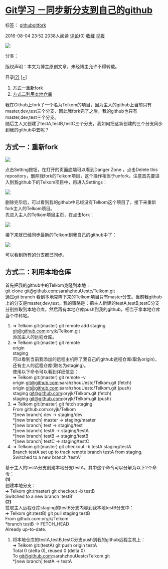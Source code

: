 # [Git学习 <day7>－同步新分支到自己的github][0]

 标签： [github][1][git][2][fork][3]

 2016-08-04 23:52  2038人阅读  [评论][4](0)  [收藏][5]  [举报][6]

![][7]

 分类：

版权声明：本文为博主原创文章，未经博主允许不得转载。

 目录[(?)][8] [[+]][8]

1. [方式一重新fork][9]
1. [方式二利用本地仓库][10]

我在Github上fork了一个名为Telkom的项目，因为主人的github上当前只有master,dev,test三个分支，因此我fork完了之后，我的github也只有master,dev,test三个分支。   
随后主人又创建了testA,testB,testC三个分支，我如何把这新创建的三个分支同步到我的github中去呢？

## 方式一：重新fork

![][11]

点击Setting按钮，在打开的页面底端可以看到Danger Zone ，点击Delete this repository，删除我fork的Telkom项目，这个操作相当于unfork，注意首先要进入到我github下的Telkom项目中，再进入Settings：

![][12]

删除完毕后，可以看到我的github中已经没有Telkom这个项目了，接下来重新fork主人的Telkom项目。   
先进入主人的Telkom项目主页，在点击fork：

![][13]

接下来就已经同步最新的Telkom到我自己的github中了：

![][14]

可以看到所有的分支都已同步。

## 方式二：利用本地仓库

首先把我的github中的Telkom克隆到本地：   
git clone git@github.com:sarahzhouUestc/Telkom.git  
通过git branch 看到本地克隆下来的Telkom项目只有master分支。当前我github上的分支是master,dev,test。我的策略是：把主人新建的testA,testB,testC分支分别拉取到本地仓库，然后再有本地仓库push到我的github，相当于拿本地仓库当个中转站。

1. ➜ Telkom git:(master) git remote add staging git@github.com:oryjk/Telkom.git  
添加主人的远程仓库。
1. ➜ Telkom git:(master) git remote   
origin   
staging  
可以看到当前我添加的远程主机除了我自己的github远程仓库(取名origin)，还有主人的远程仓库(取名为staging)。   
使用以下命令可以看到详细信息：   
➜ Telkom git:(master) git remote -v   
origin git@github.com:sarahzhouUestc/Telkom.git (fetch)   
origin git@github.com:sarahzhouUestc/Telkom.git (push)   
staging git@github.com:oryjk/Telkom.git (fetch)   
staging git@github.com:oryjk/Telkom.git (push)
1. ➜ Telkom git:(master) git fetch staging   
From github.com:oryjk/Telkom   
*[new branch] dev -> staging/dev   
*[new branch] master -> staging/master   
*[new branch] test -> staging/test   
*[new branch] testA -> staging/testA   
*[new branch] testB -> staging/testB   
*[new branch] testC -> staging/testC
1. ➜ Telkom git:(master) git checkout -b testA staging/testA   
Branch testA set up to track remote branch testA from staging.   
Switched to a new branch 'testA'   
  
基于主人的testA分支创建本地分支testA。其中这个命令可以分解为以下2个命令：   
**(1)**  
创建本地分支：   
➜ Telkom git:(master) git checkout -b testB   
Switched to a new branch 'testB'  
**(2)**  
拉取主人远程仓库staging的testB分支内容到我本地testB分支中：   
➜ Telkom git:(testB) git pull staging testB   
From github.com:oryjk/Telkom   
*branch testB -> FETCH_HEAD   
Already up-to-date.
1. 将本地仓库的testA,testB,testC分支push到我的github远程主机上：   
➜ Telkom git:(testA) git push origin testA   
Total 0 (delta 0), reused 0 (delta 0)   
To git@github.com:sarahzhouUestc/Telkom.git   
*[new branch] testA -> testA

[0]: /chi_wawa/article/details/52124498
[1]: http://www.csdn.net/tag/github
[2]: http://www.csdn.net/tag/git
[3]: http://www.csdn.net/tag/fork
[4]: #comments
[5]: javascript:void(0);
[6]: #report
[7]: http://static.blog.csdn.net/images/category_icon.jpg
[8]: #
[9]: #t0
[10]: #t1
[11]: http://img.blog.csdn.net/20160804235439667
[12]: http://img.blog.csdn.net/20160804235621670
[13]: http://img.blog.csdn.net/20160805000119645
[14]: http://img.blog.csdn.net/20160805000350350